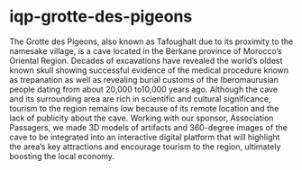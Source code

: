 # iqp-grotte-des-pigeons

The Grotte des Pigeons, also known as Tafoughalt due to its proximity to the namesake village, is a cave located in the Berkane province of Morocco’s Oriental Region. Decades of excavations have revealed the world’s oldest known skull showing successful evidence of the medical procedure known as trepanation as well as revealing burial customs of the Iberomaurusian people dating from about 20,000 to10,000 years ago. Although the cave and its surrounding area are rich in scientific and cultural significance, tourism to the region remains low because of its remote location and the lack of publicity about the cave. Working with our sponsor, Association Passagers, we made 3D models of artifacts and 360-degree images of the cave to be integrated into an interactive digital platform that will highlight the area’s key attractions and encourage tourism to the region, ultimately boosting the local economy.
